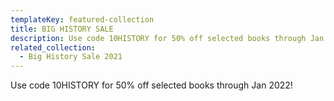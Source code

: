 ```yaml
---
templateKey: featured-collection
title: BIG HISTORY SALE
description: Use code 10HISTORY for 50% off selected books through Jan 2022!
related_collection:
  - Big History Sale 2021
---
```

Use code 10HISTORY for 50% off selected books through Jan 2022!